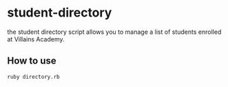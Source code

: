 # student-directory

the student directory script allows you to manage a list of students enrolled at Villains Academy.

## How to use ##

```shell
ruby directory.rb
```
